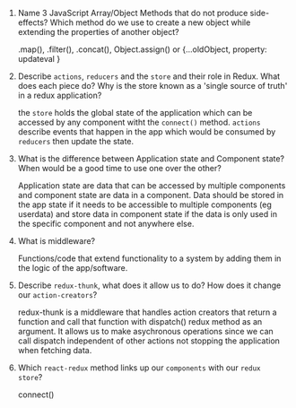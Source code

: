 1.  Name 3 JavaScript Array/Object Methods that do not produce side-effects? Which method do we use to create a new object while extending the properties of another object?

    .map(), .filter(), .concat(), Object.assign() or {...oldObject, property: updateval }

1.  Describe `actions`, `reducers` and the `store` and their role in Redux. What does each piece do? Why is the store known as a 'single source of truth' in a redux application?

    the `store` holds the global state of the application which can be accessed by any component witht the `connect()` method. `actions` describe events that happen in the app which would be consumed by `reducers` then update the state. 

1.  What is the difference between Application state and Component state? When would be a good time to use one over the other?

    Application state are data that can be accessed by multiple components and component state are data in a component. Data should be stored in the app state if it needs to be accessible to multiple components (eg userdata) and store data in component state if the data is only used in the specific component and not anywhere else.

1.  What is middleware?

    Functions/code that extend functionality to a system by adding them in the logic of the app/software.

1.  Describe `redux-thunk`, what does it allow us to do? How does it change our `action-creators`?

    redux-thunk is a middleware that handles action creators that return a function and call that function with dispatch() redux method as an argument. It allows us to make asychronous operations since we can call dispatch independent of other actions not stopping the application when fetching data.

1.  Which `react-redux` method links up our `components` with our `redux store`?

    connect()
